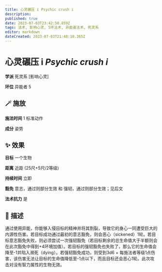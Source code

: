 ```yaml
---
title: 心灵碾压 i Psychic crush i
description: 
published: true
date: 2023-07-03T23:42:50.859Z
tags: 法术, 影响心灵, 5环法术, 异能者法术, 死灵系
editor: markdown
dateCreated: 2023-07-03T21:48:10.365Z
---
```


# **心灵碾压 i** *Psychic crush i*

**学派** 死灵系 \[影响心灵\] 

**环位** 异能者 5

## 🪄 施放

**施法时间** 1 标准动作

**成分** 姿势

## ✨ 效果 

**目标** 一个生物 

**距离** 近距 (25尺+5尺/2等级)  

**持续时间** 立即 

**豁免** 意志，通过则部分生效 和 强韧，通过则部分生效；见后文

**法术抗力** 是

## 📖 描述

通过使用异能，你能够入侵目标的精神并将其割裂，导致它的身心一同遭受巨大的内源性伤害。若目标成功通过最初的意志豁免，则会恶心（sickened）1轮。若目标意志豁免失败，则必须尝试一次强韧豁免（若目标剩余的总生命值大于半额则会在此次豁免中得到+4环境加值）。若目标的强韧豁免也失败了，那么它的生命值会降至-1并陷入濒死（dying）。若强韧豁免成功，则受到3d6 + 每施法者等级1点伤害，该伤害无法让目标的生命值降低至-1点以下，而且目标还会恶心1轮。此次攻击对没有智力属性的生物无效。
    